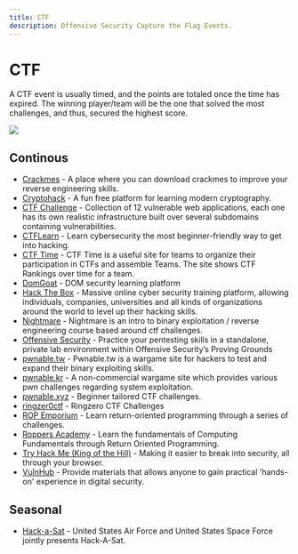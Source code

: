 ```yaml
---
title: CTF
description: Offensive Security Capture the Flag Events.
---
```


# CTF

A CTF event is usually timed, and the points are totaled once the time has expired. The winning player/team will be the one that solved the most challenges, and thus, secured the highest score.

![](https://img.shields.io/badge/Tools%20%26%20Resources%20Available-18-757575?style=for-the-badge)

## Continous

* [Crackmes](https://crackm.es) - A place where you can download crackmes to improve your reverse engineering skills. 
* [Cryptohack](https://cryptohack.org/) - A fun free platform for learning modern cryptography. 
* [CTF Challenge](https://ctflearn.com/) - Collection of 12 vulnerable web applications, each one has its own realistic infrastructure built over several subdomains containing vulnerabilities. 
* [CTFLearn](https://ctflearn.com/) - Learn cybersecurity the most beginner-friendly way to get into hacking. 
* [CTF Time](https://ctftime.org/) - CTF Time is a useful site for teams to organize their participation in CTFs and assemble Teams. The site shows CTF Rankings over time for a team. 
* [DomGoat](https://domgo.at/cxss/intro) - DOM security learning platform 
* [Hack The Box](https://www.hackthebox.eu/) - Massive online cyber security training platform, allowing individuals, companies, universities and all kinds of organizations around the world to level up their hacking skills. 
* [Nightmare](https://guyinatuxedo.github.io/) - Nightmare is an intro to binary exploitation / reverse engineering course based around ctf challenges. 
* [Offensive Security](https://www.offensive-security.com/labs/individual) - Practice your pentesting skills in a standalone, private lab environment within Offensive Security’s Proving Grounds 
* [pwnable.tw](https://pwnable.tw) - Pwnable.tw is a wargame site for hackers to test and expand their binary exploiting skills. 
* [pwnable.kr](https://pwnable.kr) - A non-commercial wargame site which provides various pwn challenges regarding system exploitation. 
* [pwnable.xyz](https://pwnable.xyz) - Beginner tailored CTF challenges. 
* [ringzer0ctf](https://ringzer0ctf.com/challenges) - Ringzero CTF Challenges 
* [ROP Emporium](https://ropemporium.com/) - Learn return-oriented programming through a series of challenges. 
* [Roppers Academy](https://www.hoppersroppers.org/) - Learn the fundamentals of Computing Fundamentals through Return Oriented Programming. 
* [Try Hack Me \(King of the Hill\)](https://tryhackme.com/games/koth) - Making it easier to break into security, all through your browser. 
* [VulnHub](https://www.vulnhub.com/) - Provide materials that allows anyone to gain practical 'hands-on' experience in digital security. 

## Seasonal

* [Hack-a-Sat](https://www.hackasat.com/) - United States Air Force and United States Space Force jointly presents Hack-A-Sat. 




